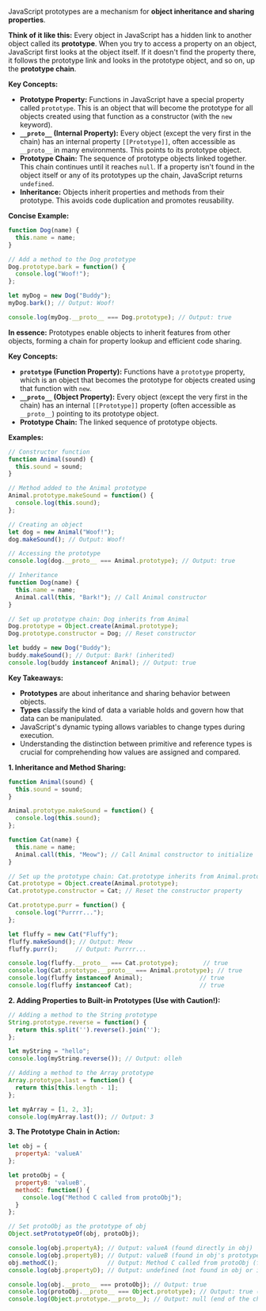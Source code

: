 JavaScript prototypes are a mechanism for **object inheritance and sharing properties**.

**Think of it like this:** Every object in JavaScript has a hidden link to another object called its **prototype**. When you try to access a property on an object, JavaScript first looks at the object itself. If it doesn't find the property there, it follows the prototype link and looks in the prototype object, and so on, up the **prototype chain**.

**Key Concepts:**

* **Prototype Property:** Functions in JavaScript have a special property called `prototype`. This is an object that will become the prototype for all objects created using that function as a constructor (with the `new` keyword).
* **`__proto__` (Internal Property):** Every object (except the very first in the chain) has an internal property `[[Prototype]]`, often accessible as `__proto__` in many environments. This points to its prototype object.
* **Prototype Chain:** The sequence of prototype objects linked together. This chain continues until it reaches `null`. If a property isn't found in the object itself or any of its prototypes up the chain, JavaScript returns `undefined`.
* **Inheritance:** Objects inherit properties and methods from their prototype. This avoids code duplication and promotes reusability.

**Concise Example:**

```javascript
function Dog(name) {
  this.name = name;
}

// Add a method to the Dog prototype
Dog.prototype.bark = function() {
  console.log("Woof!");
};

let myDog = new Dog("Buddy");
myDog.bark(); // Output: Woof!

console.log(myDog.__proto__ === Dog.prototype); // Output: true
```

**In essence:** Prototypes enable objects to inherit features from other objects, forming a chain for property lookup and efficient code sharing.

**Key Concepts:**

* **`prototype` (Function Property):** Functions have a `prototype` property, which is an object that becomes the prototype for objects created using that function with `new`.
* **`__proto__` (Object Property):** Every object (except the very first in the chain) has an internal `[[Prototype]]` property (often accessible as `__proto__`) pointing to its prototype object.
* **Prototype Chain:** The linked sequence of prototype objects.

**Examples:**

```javascript
// Constructor function
function Animal(sound) {
  this.sound = sound;
}

// Method added to the Animal prototype
Animal.prototype.makeSound = function() {
  console.log(this.sound);
};

// Creating an object
let dog = new Animal("Woof!");
dog.makeSound(); // Output: Woof!

// Accessing the prototype
console.log(dog.__proto__ === Animal.prototype); // Output: true

// Inheritance
function Dog(name) {
  this.name = name;
  Animal.call(this, "Bark!"); // Call Animal constructor
}

// Set up prototype chain: Dog inherits from Animal
Dog.prototype = Object.create(Animal.prototype);
Dog.prototype.constructor = Dog; // Reset constructor

let buddy = new Dog("Buddy");
buddy.makeSound(); // Output: Bark! (inherited)
console.log(buddy instanceof Animal); // Output: true
```


**Key Takeaways:**

* **Prototypes** are about inheritance and sharing behavior between objects.
* **Types** classify the kind of data a variable holds and govern how that data can be manipulated.
* JavaScript's dynamic typing allows variables to change types during execution.
* Understanding the distinction between primitive and reference types is crucial for comprehending how values are assigned and compared.


**1. Inheritance and Method Sharing:**

```javascript
function Animal(sound) {
  this.sound = sound;
}

Animal.prototype.makeSound = function() {
  console.log(this.sound);
};

function Cat(name) {
  this.name = name;
  Animal.call(this, "Meow"); // Call Animal constructor to initialize 'sound'
}

// Set up the prototype chain: Cat.prototype inherits from Animal.prototype
Cat.prototype = Object.create(Animal.prototype);
Cat.prototype.constructor = Cat; // Reset the constructor property

Cat.prototype.purr = function() {
  console.log("Purrrr...");
};

let fluffy = new Cat("Fluffy");
fluffy.makeSound(); // Output: Meow
fluffy.purr();     // Output: Purrrr...

console.log(fluffy.__proto__ === Cat.prototype);       // true
console.log(Cat.prototype.__proto__ === Animal.prototype); // true
console.log(fluffy instanceof Animal);                // true
console.log(fluffy instanceof Cat);                   // true
```


**2. Adding Properties to Built-in Prototypes (Use with Caution!):**

```javascript
// Adding a method to the String prototype
String.prototype.reverse = function() {
  return this.split('').reverse().join('');
};

let myString = "hello";
console.log(myString.reverse()); // Output: olleh

// Adding a method to the Array prototype
Array.prototype.last = function() {
  return this[this.length - 1];
};

let myArray = [1, 2, 3];
console.log(myArray.last()); // Output: 3
```


**3. The Prototype Chain in Action:**

```javascript
let obj = {
  propertyA: 'valueA'
};

let protoObj = {
  propertyB: 'valueB',
  methodC: function() {
    console.log("Method C called from protoObj");
  }
};

// Set protoObj as the prototype of obj
Object.setPrototypeOf(obj, protoObj);

console.log(obj.propertyA); // Output: valueA (found directly in obj)
console.log(obj.propertyB); // Output: valueB (found in obj's prototype)
obj.methodC();              // Output: Method C called from protoObj (found in obj's prototype)
console.log(obj.propertyD); // Output: undefined (not found in obj or its prototype)

console.log(obj.__proto__ === protoObj); // Output: true
console.log(protoObj.__proto__ === Object.prototype); // Output: true (default prototype for objects)
console.log(Object.prototype.__proto__); // Output: null (end of the chain)
```

